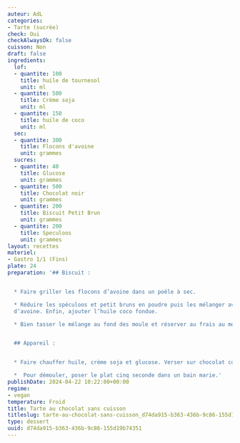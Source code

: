```yaml
---
auteur: AdL
categories:
- Tarte (sucrée)
check: Oui
checkAlwaysOk: false
cuisson: Non
draft: false
ingredients:
  lof:
  - quantite: 100
    title: huile de tournesol
    unit: ml
  - quantite: 500
    title: Crème soja
    unit: ml
  - quantite: 150
    title: huile de coco
    unit: ml
  sec:
  - quantite: 300
    title: Flocons d'avoine
    unit: grammes
  sucres:
  - quantite: 40
    title: Glucose
    unit: grammes
  - quantite: 500
    title: Chocolat noir
    unit: grammes
  - quantite: 200
    title: Biscuit Petit Brun
    unit: grammes
  - quantite: 200
    title: Speculoos
    unit: grammes
layout: recettes
materiel:
- Gastro 1/1 (Fins)
plate: 24
preparation: '## Biscuit :


  * Faire griller les flocons d’avoine dans un poêle à sec.

  * Réduire les spéculoos et petit bruns en poudre puis les mélanger avec les flocons
  d’avoine. Enfin, ajouter l’huile coco fondue.

  * Bien tasser le mélange au fond des moule et réserver au frais au moins une heure.


  ## Appareil :


  * Faire chauffer huile, crème soja et glucose. Verser sur chocolat concassé.

  *  Pour démouler, poser le plat cinq seconde dans un bain marie.'
publishDate: 2024-04-22 10:22:00+00:00
regime:
- vegan
temperature: Froid
title: Tarte au chocolat sans cuisson
titleslug: tarte-au-chocolat-sans-cuisson_d74da915-b363-436b-9c86-155d19b74351
type: dessert
uuid: d74da915-b363-436b-9c86-155d19b74351
---
```

